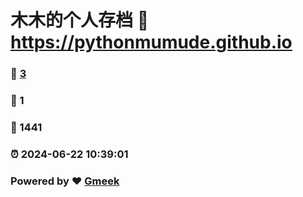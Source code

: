 # 木木的个人存档 :link: https://pythonmumude.github.io 
### :page_facing_up: [3](https://pythonmumude.github.io/tag.html) 
### :speech_balloon: 1 
### :hibiscus: 1441 
### :alarm_clock: 2024-06-22 10:39:01 
### Powered by :heart: [Gmeek](https://github.com/Meekdai/Gmeek)
